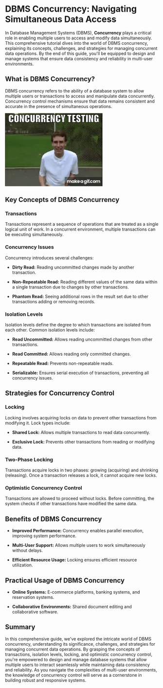 # DBMS Concurrency: Navigating Simultaneous Data Access

In Database Management Systems (DBMS), **Concurrency** plays a critical role in enabling multiple users to access and modify data simultaneously. This comprehensive tutorial dives into the world of DBMS concurrency, explaining its concepts, challenges, and strategies for managing concurrent data operations. By the end of this guide, you'll be equipped to design and manage systems that ensure data consistency and reliability in multi-user environments.

## What is DBMS Concurrency?

DBMS concurrency refers to the ability of a database system to allow multiple users or transactions to access and manipulate data concurrently. Concurrency control mechanisms ensure that data remains consistent and accurate in the presence of simultaneous operations.


![Data Types](../Assets/concurrency.gif)

## Key Concepts of DBMS Concurrency

### Transactions

Transactions represent a sequence of operations that are treated as a single logical unit of work. In a concurrent environment, multiple transactions can be executing simultaneously.

### Concurrency Issues

Concurrency introduces several challenges:

- **Dirty Read:** Reading uncommitted changes made by another transaction.

- **Non-Repeatable Read:** Reading different values of the same data within a single transaction due to changes by other transactions.

- **Phantom Read:** Seeing additional rows in the result set due to other transactions adding or removing records.

### Isolation Levels

Isolation levels define the degree to which transactions are isolated from each other. Common isolation levels include:

- **Read Uncommitted:** Allows reading uncommitted changes from other transactions.

- **Read Committed:** Allows reading only committed changes.

- **Repeatable Read:** Prevents non-repeatable reads.

- **Serializable:** Ensures serial execution of transactions, preventing all concurrency issues.

## Strategies for Concurrency Control

### Locking

Locking involves acquiring locks on data to prevent other transactions from modifying it. Lock types include:

- **Shared Lock:** Allows multiple transactions to read data concurrently.

- **Exclusive Lock:** Prevents other transactions from reading or modifying data.

### Two-Phase Locking

Transactions acquire locks in two phases: growing (acquiring) and shrinking (releasing). Once a transaction releases a lock, it cannot acquire new locks.

### Optimistic Concurrency Control

Transactions are allowed to proceed without locks. Before committing, the system checks if other transactions have modified the same data.

## Benefits of DBMS Concurrency

- **Improved Performance:** Concurrency enables parallel execution, improving system performance.

- **Multi-User Support:** Allows multiple users to work simultaneously without delays.

- **Efficient Resource Usage:** Locking ensures efficient resource utilization.

## Practical Usage of DBMS Concurrency

- **Online Systems:** E-commerce platforms, banking systems, and reservation systems.

- **Collaborative Environments:** Shared document editing and collaborative software.

## Summary

In this comprehensive guide, we've explored the intricate world of DBMS concurrency, understanding its significance, challenges, and strategies for managing concurrent data operations. By grasping the concepts of transactions, isolation levels, locking, and optimistic concurrency control, you're empowered to design and manage database systems that allow multiple users to interact seamlessly while maintaining data consistency and reliability. As you navigate the complexities of multi-user environments, the knowledge of concurrency control will serve as a cornerstone in building robust and responsive systems.